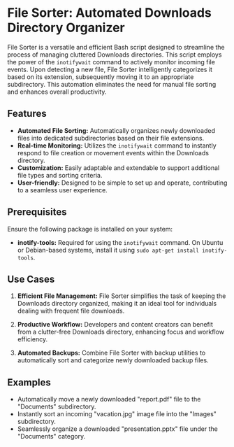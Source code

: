 # File Sorter: Automated Downloads Directory Organizer

File Sorter is a versatile and efficient Bash script designed to streamline the process of managing cluttered Downloads directories. This script employs the power of the `inotifywait` command to actively monitor incoming file events. Upon detecting a new file, File Sorter intelligently categorizes it based on its extension, subsequently moving it to an appropriate subdirectory. This automation eliminates the need for manual file sorting and enhances overall productivity.

## Features

- **Automated File Sorting:** Automatically organizes newly downloaded files into dedicated subdirectories based on their file extensions.
- **Real-time Monitoring:** Utilizes the `inotifywait` command to instantly respond to file creation or movement events within the Downloads directory.
- **Customization:** Easily adaptable and extendable to support additional file types and sorting criteria.
- **User-friendly:** Designed to be simple to set up and operate, contributing to a seamless user experience.

## Prerequisites

Ensure the following package is installed on your system:

- **inotify-tools:** Required for using the `inotifywait` command. On Ubuntu or Debian-based systems, install it using `sudo apt-get install inotify-tools`.

## Use Cases

1. **Efficient File Management:** File Sorter simplifies the task of keeping the Downloads directory organized, making it an ideal tool for individuals dealing with frequent file downloads.

2. **Productive Workflow:** Developers and content creators can benefit from a clutter-free Downloads directory, enhancing focus and workflow efficiency.

3. **Automated Backups:** Combine File Sorter with backup utilities to automatically sort and categorize newly downloaded backup files.

## Examples

- Automatically move a newly downloaded "report.pdf" file to the "Documents" subdirectory.
- Instantly sort an incoming "vacation.jpg" image file into the "Images" subdirectory.
- Seamlessly organize a downloaded "presentation.pptx" file under the "Documents" category.

